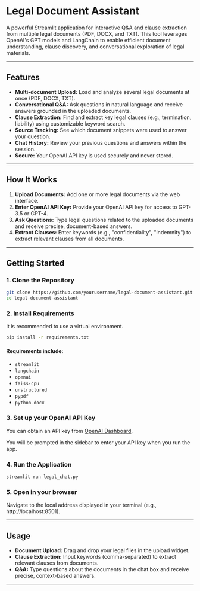 # Legal Document Assistant

A powerful Streamlit application for interactive Q&A and clause extraction from multiple legal documents (PDF, DOCX, and TXT). This tool leverages OpenAI's GPT models and LangChain to enable efficient document understanding, clause discovery, and conversational exploration of legal materials.

---

## Features

- **Multi-document Upload:** Load and analyze several legal documents at once (PDF, DOCX, TXT).
- **Conversational Q&A:** Ask questions in natural language and receive answers grounded in the uploaded documents.
- **Clause Extraction:** Find and extract key legal clauses (e.g., termination, liability) using customizable keyword search.
- **Source Tracking:** See which document snippets were used to answer your question.
- **Chat History:** Review your previous questions and answers within the session.
- **Secure:** Your OpenAI API key is used securely and never stored.

---

## How It Works

1. **Upload Documents:** Add one or more legal documents via the web interface.
2. **Enter OpenAI API Key:** Provide your OpenAI API key for access to GPT-3.5 or GPT-4.
3. **Ask Questions:** Type legal questions related to the uploaded documents and receive precise, document-based answers.
4. **Extract Clauses:** Enter keywords (e.g., "confidentiality", "indemnity") to extract relevant clauses from all documents.

---

## Getting Started

### 1. Clone the Repository

```bash
git clone https://github.com/yourusername/legal-document-assistant.git
cd legal-document-assistant
```

### 2. Install Requirements

It is recommended to use a virtual environment.

```bash
pip install -r requirements.txt
```

#### Requirements include:
- `streamlit`
- `langchain`
- `openai`
- `faiss-cpu`
- `unstructured`
- `pypdf`
- `python-docx`

### 3. Set up your OpenAI API Key

You can obtain an API key from [OpenAI Dashboard](https://platform.openai.com/account/api-keys).

You will be prompted in the sidebar to enter your API key when you run the app.

### 4. Run the Application

```bash
streamlit run legal_chat.py
```

### 5. Open in your browser
Navigate to the local address displayed in your terminal (e.g., http://localhost:8501).

---
## Usage

- **Document Upload:** Drag and drop your legal files in the upload widget.
- **Clause Extraction:** Input keywords (comma-separated) to extract relevant clauses from documents.
- **Q&A:** Type questions about the documents in the chat box and receive precise, context-based answers.

---
